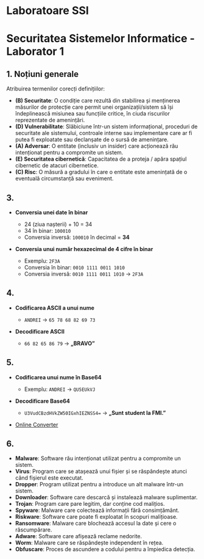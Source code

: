 # Laboratoare SSI

# Securitatea Sistemelor Informatice - Laborator 1

## 1. Noțiuni generale

Atribuirea termenilor corecți definițiilor:

- **(B) Securitate**: O condiție care rezultă din stabilirea și menținerea măsurilor de protecție care permit unei organizații/sistem să își îndeplinească misiunea sau funcțiile critice, în ciuda riscurilor reprezentate de amenințări.
- **(D) Vulnerabilitate**: Slăbiciune într-un sistem informațional, proceduri de securitate ale sistemului, controale interne sau implementare care ar fi putea fi exploatate sau declanșate de o sursă de amenințare.
- **(A) Adversar**: O entitate (inclusiv un insider) care acționează rău intenționat pentru a compromite un sistem.
- **(E) Securitatea cibernetică**: Capacitatea de a proteja / apăra spațiul cibernetic de atacuri cibernetice.
- **(C) Risc**: O măsură a gradului în care o entitate este amenințată de o eventuală circumstanță sau eveniment.


## 3.

- **Conversia unei date în binar**
  - 24 (ziua nașterii) + 10 = 34
  - 34 în binar: `100010`
  - Conversia inversă: `100010` în decimal = **34**

- **Conversia unui număr hexazecimal de 4 cifre în binar**
  - Exemplu: `2F3A`
  - Conversia în binar: `0010 1111 0011 1010`
  - Conversia inversă: `0010 1111 0011 1010` → `2F3A`

## 4.

- **Codificarea ASCII a unui nume**
  - `ANDREI` → `65 78 68 82 69 73`

- **Decodificare ASCII**
  - `66 82 65 86 79` → **„BRAVO”**

## 5.

- **Codificarea unui nume în Base64**
  - Exemplu: `ANDREI` → `QU5EUkVJ`

- **Decodificare Base64**
  - `U3VudCBzdHVkZW50IGxhIEZNSS4=` → **„Sunt student la FMI.”**

- [Online Converter](https://www.rapidtables.com/convert/number/ascii-hex-bin-dec-converter.html)

## 6.

- **Malware**: Software rău intenționat utilizat pentru a compromite un sistem.
- **Virus**: Program care se atașează unui fișier și se răspândește atunci când fișierul este executat.
- **Dropper**: Program utilizat pentru a introduce un alt malware într-un sistem.
- **Downloader**: Software care descarcă și instalează malware suplimentar.
- **Trojan**: Program care pare legitim, dar conține cod malițios.
- **Spyware**: Malware care colectează informații fără consimțământ.
- **Riskware**: Software care poate fi exploatat în scopuri malițioase.
- **Ransomware**: Malware care blochează accesul la date și cere o răscumpărare.
- **Adware**: Software care afișează reclame nedorite.
- **Worm**: Malware care se răspândește independent în rețea.
- **Obfuscare**: Proces de ascundere a codului pentru a împiedica detecția.